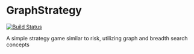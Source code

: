 # GraphStrategy
[![Build Status](https://samsmithnz.visualstudio.com/GameDev/_apis/build/status/samsmithnz.GraphStrategy)](https://samsmithnz.visualstudio.com/GameDev/_build/latest?definitionId=18)

A simple strategy game similar to risk, utilizing graph and breadth search concepts
